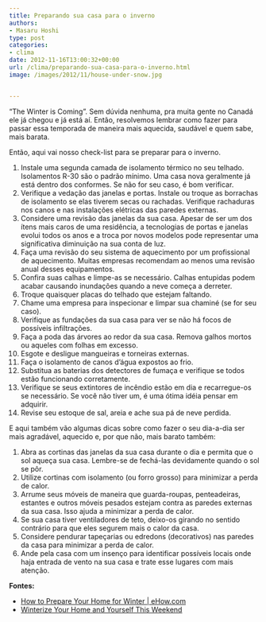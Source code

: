 ```yaml
---
title: Preparando sua casa para o inverno
authors:
- Masaru Hoshi
type: post
categories:
- clima
date: 2012-11-16T13:00:32+00:00
url: /clima/preparando-sua-casa-para-o-inverno.html
image: /images/2012/11/house-under-snow.jpg


---
```

&#8220;The Winter is Coming&#8221;. Sem dúvida nenhuma, pra muita gente no Canadá ele já chegou e já está aí. Então, resolvemos lembrar como fazer para passar essa temporada de maneira mais aquecida, saudável e quem sabe, mais barata.

Então, aqui vai nosso check-list para se preparar para o inverno.

  1. Instale uma segunda camada de isolamento térmico no seu telhado. Isolamentos R-30 são o padrão mínimo. Uma casa nova geralmente já está dentro dos conformes. Se não for seu caso, é bom verificar.
  2. Verifique a vedação das janelas e portas. Instale ou troque as borrachas de isolamento se elas tiverem secas ou rachadas. Verifique rachaduras nos canos e nas instalações elétricas das paredes externas.
  3. Considere uma revisão das janelas da sua casa. Apesar de ser um dos ítens mais caros de uma residência, a tecnologias de portas e janelas evolui todos os anos e a troca por novos modelos pode representar uma significativa diminuição na sua conta de luz.
  4. Faça uma revisão do seu sistema de aquecimento por um profissional de aquecimento. Muitas empresas recomendam ao menos uma revisão anual desses equipamentos.
  5. Confira suas calhas e limpe-as se necessário. Calhas entupidas podem acabar causando inundações quando a neve começa a derreter.
  6. Troque quaisquer placas do telhado que estejam faltando.
  7. Chame uma empresa para inspecionar e limpar sua chaminé (se for seu caso).
  8. Verifique as fundações da sua casa para ver se não há focos de possíveis infiltrações.
  9. Faça a poda das árvores ao redor da sua casa. Remova galhos mortos ou aqueles com folhas em excesso.
 10. Esgote e desligue mangueiras e torneiras externas.
 11. Faça o isolamento de canos d&#8217;água expostos ao frio.
 12. Substitua as baterias dos detectores de fumaça e verifique se todos estão funcionando corretamente.
 13. Verifique se seus extintores de incêndio estão em dia e recarregue-os se necessário. Se você não tiver um, é uma ótima idéia pensar em adquirir.
 14. Revise seu estoque de sal, areia e ache sua pá de neve perdida.

E aqui também vão algumas dicas sobre como fazer o seu dia-a-dia ser mais agradável, aquecido e, por que não, mais barato também:

  1. Abra as cortinas das janelas da sua casa durante o dia e permita que o sol aqueça sua casa. Lembre-se de fechá-las devidamente quando o sol se pôr.
  2. Utilize cortinas com isolamento (ou forro grosso) para minimizar a perda de calor.
  3. Arrume seus móveis de maneira que guarda-roupas, penteadeiras, estantes e outros móveis pesados estejam contra as paredes externas da sua casa. Isso ajuda a minimizar a perda de calor.
  4. Se sua casa tiver ventiladores de teto, deixo-os girando no sentido contrário para que eles segurem mais o calor da casa.
  5. Considere pendurar tapeçarias ou edredons (decorativos) nas paredes da casa para minimizar a perda de calor.
  6. Ande pela casa com um insenço para identificar possíveis locais onde haja entrada de vento na sua casa e trate esse lugares com mais atenção.

**Fontes:**

  * [How to Prepare Your Home for Winter | eHow.com][1]
  * [Winterize Your Home and Yourself This Weekend][2]

 [1]: http://www.ehow.com/how_4153_prepare-home-winter.html#ixzz2BpNpMmNE
 [2]: http://lifehacker.com/5958624/winterize-your-home-and-yourself-this-weekend "Winterize Your Home and Yourself This Weekend"